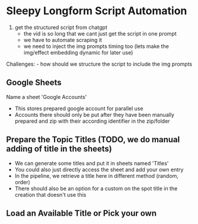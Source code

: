 # Sleepy Longform Script Automation

1. get the structured script from chatgpt
    - the vid is so long that we cant just get the script in one prompt
    - we have to automate scraping it
    - we need to inject the img prompts timing too (lets make the img/effect embedding dynamic for later use)

Challenges:
    - how should we structure the script to include the img prompts

## Google Sheets

Name a sheet 'Google Accounts'

- This stores prepared google account for parallel use
- Accounts there should only be put after they have been manually prepared and zip with their according identifier in the zip/folder

## Prepare the Topic Titles (TODO, we do manual adding of title in the sheets)

- We can generate some titles and put it in sheets named 'Titles'
- You could also just directly access the sheet and add your own entry
- In the pipeline, we retrieve a title here in different method (random, order)
- There should also be an option for a custom on the spot title in the creation that doesn't use this

## Load an Available Title or Pick your own
